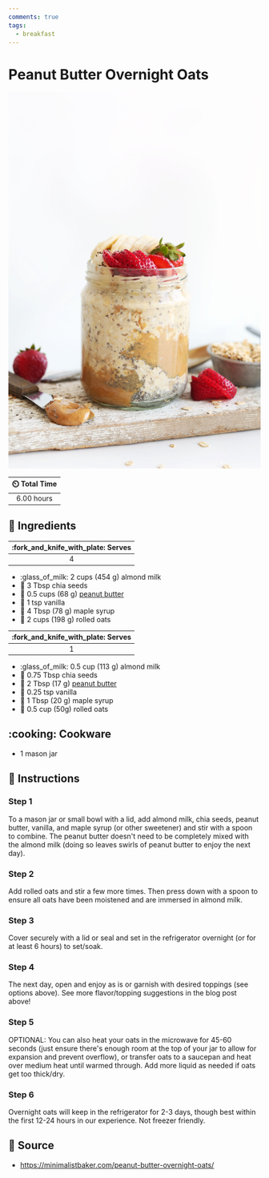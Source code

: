 ```yaml
---
comments: true
tags:
  - breakfast
---
```

# Peanut Butter Overnight Oats

![Peanut Butter Overnight Oats](../assets/images/peanut-butter-overnight-oats.jpg)

| :timer_clock: Total Time |
|:-----------------------: |
| 6.00 hours |

## :salt: Ingredients

| :fork_and_knife_with_plate: Serves  |
|:-----------------------------------:|
| 4                                   |

- :glass_of_milk: 2 cups (454 g) almond milk
- :seedling: 3 Tbsp chia seeds
- :peanuts: 0.5 cups (68 g) [peanut butter][1]
- :icecream: 1 tsp vanilla
- :maple_leaf: 4 Tbsp (78 g) maple syrup
- :ear_of_rice: 2 cups (198 g) rolled oats

| :fork_and_knife_with_plate: Serves  |
|:-----------------------------------:|
| 1                                   |

- :glass_of_milk: 0.5 cup (113 g) almond milk
- :seedling: 0.75 Tbsp chia seeds
- :peanuts: 2 Tbsp (17 g) [peanut butter][1]
- :icecream: 0.25 tsp vanilla
- :maple_leaf: 1 Tbsp (20 g) maple syrup
- :ear_of_rice: 0.5 cup (50g) rolled oats

## :cooking: Cookware

- 1 mason jar

## :pencil: Instructions

### Step 1

To a mason jar or small bowl with a lid, add almond milk, chia seeds, peanut butter, vanilla, and maple syrup (or other
sweetener) and stir with a spoon to combine. The peanut butter doesn't need to be completely mixed with the almond milk
(doing so leaves swirls of peanut butter to enjoy the next day).

### Step 2

Add rolled oats and stir a few more times. Then press down with a spoon to ensure all oats have been moistened and are
immersed in almond milk.

### Step 3

Cover securely with a lid or seal and set in the refrigerator overnight (or for at least 6 hours) to set/soak.

### Step 4

The next day, open and enjoy as is or garnish with desired toppings (see options above). See more flavor/topping
suggestions in the blog post above!

### Step 5

OPTIONAL: You can also heat your oats in the microwave for 45-60 seconds (just ensure there's enough room at the top of
your jar to allow for expansion and prevent overflow), or transfer oats to a saucepan and heat over medium heat until
warmed through. Add more liquid as needed if oats get too thick/dry.

### Step 6

Overnight oats will keep in the refrigerator for 2-3 days, though best within the first 12-24 hours in our experience.
Not freezer friendly.

## :link: Source

- <https://minimalistbaker.com/peanut-butter-overnight-oats/>

[1]: <../ingredients/peanut-butter.md>
